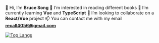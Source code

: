 👋 Hi, I’m **Bruce Song**
📖 I’m interested in reading different books
🌱 I’m currently learning **Vue** and **TypeScript**
💞️ I’m looking to collaborate on a **React/Vue** project
📫 You can contact me with my email **recall4056@gmail.com**


[![Top Langs](https://github-readme-stats.vercel.app/api/top-langs/?username=recallwei&layout=compact)](https://github.com/recallwei)
